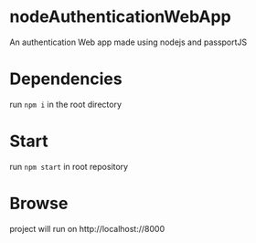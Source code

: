 # nodeAuthenticationWebApp
An authentication Web app made using nodejs and passportJS

# Dependencies
run `npm i` in the root directory

# Start
run `npm start` in root repository

# Browse
project will run on http://localhost://8000
